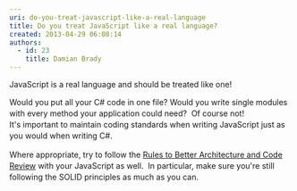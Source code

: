 ```yaml
---
uri: do-you-treat-javascript-like-a-real-language
title: Do you treat JavaScript like a real language?
created: 2013-04-29 06:08:14
authors:
  - id: 23
    title: Damian Brady
---
```





<span class='intro'> JavaScript is a real language and should be treated like one! </span>

<div><span style="line-height&#58;20px;">Would you put all your C# code in one file? Would you write single modules with every method your application could need? &#160;Of course not!</span></div><span style="line-height&#58;20px;">It's important to maintain coding standards when writing JavaScript just as you would when writing C#.</span><p></p><div><span style="line-height&#58;20px;">Where appropriate, try to follow the <a href="/SoftwareDevelopment/RulestobetterArchitectureandCodeReview">Rules to Better Architecture and Code Review</a> with your JavaScript as well. &#160;In particular, make sure you're still following the SOLID principles as much as you can.</span></div>


